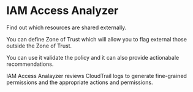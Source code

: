 # IAM Access Analyzer

Find out which resources are shared externally.

You can define Zone of Trust which will allow you to flag external those outside the Zone of Trust.

You can use it validate the policy and it can also provide actionabale recommendations.

IAM Access Analayzer reviews CloudTrail logs to generate fine-grained permissions and the appropriate actions and permissions.
